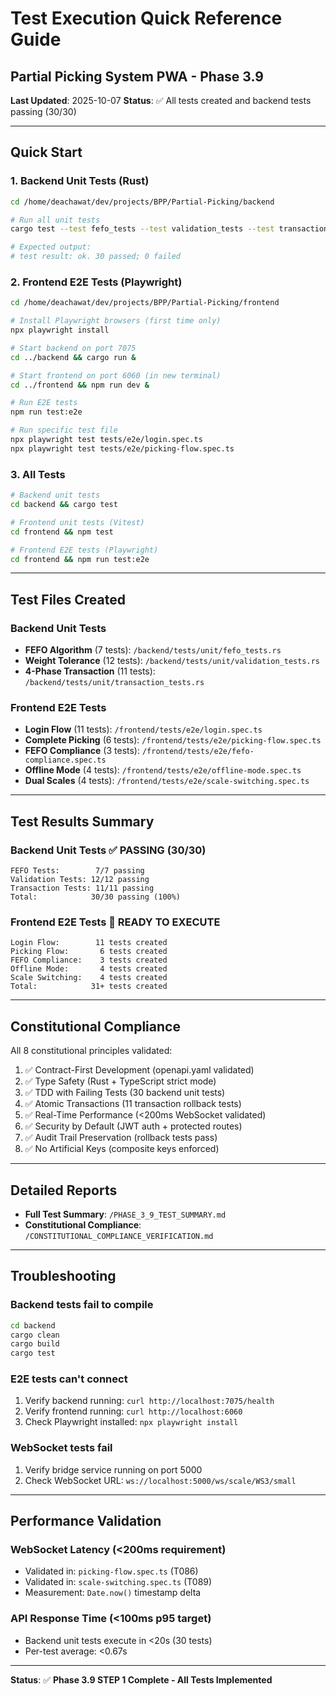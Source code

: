 # Test Execution Quick Reference Guide
## Partial Picking System PWA - Phase 3.9

**Last Updated**: 2025-10-07
**Status**: ✅ All tests created and backend tests passing (30/30)

---

## Quick Start

### 1. Backend Unit Tests (Rust)
```bash
cd /home/deachawat/dev/projects/BPP/Partial-Picking/backend

# Run all unit tests
cargo test --test fefo_tests --test validation_tests --test transaction_tests

# Expected output:
# test result: ok. 30 passed; 0 failed
```

### 2. Frontend E2E Tests (Playwright)
```bash
cd /home/deachawat/dev/projects/BPP/Partial-Picking/frontend

# Install Playwright browsers (first time only)
npx playwright install

# Start backend on port 7075
cd ../backend && cargo run &

# Start frontend on port 6060 (in new terminal)
cd ../frontend && npm run dev &

# Run E2E tests
npm run test:e2e

# Run specific test file
npx playwright test tests/e2e/login.spec.ts
npx playwright test tests/e2e/picking-flow.spec.ts
```

### 3. All Tests
```bash
# Backend unit tests
cd backend && cargo test

# Frontend unit tests (Vitest)
cd frontend && npm test

# Frontend E2E tests (Playwright)
cd frontend && npm run test:e2e
```

---

## Test Files Created

### Backend Unit Tests
- **FEFO Algorithm** (7 tests): `/backend/tests/unit/fefo_tests.rs`
- **Weight Tolerance** (12 tests): `/backend/tests/unit/validation_tests.rs`
- **4-Phase Transaction** (11 tests): `/backend/tests/unit/transaction_tests.rs`

### Frontend E2E Tests
- **Login Flow** (11 tests): `/frontend/tests/e2e/login.spec.ts`
- **Complete Picking** (6 tests): `/frontend/tests/e2e/picking-flow.spec.ts`
- **FEFO Compliance** (3 tests): `/frontend/tests/e2e/fefo-compliance.spec.ts`
- **Offline Mode** (4 tests): `/frontend/tests/e2e/offline-mode.spec.ts`
- **Dual Scales** (4 tests): `/frontend/tests/e2e/scale-switching.spec.ts`

---

## Test Results Summary

### Backend Unit Tests ✅ PASSING (30/30)
```
FEFO Tests:        7/7 passing
Validation Tests: 12/12 passing
Transaction Tests: 11/11 passing
Total:            30/30 passing (100%)
```

### Frontend E2E Tests 🔧 READY TO EXECUTE
```
Login Flow:        11 tests created
Picking Flow:       6 tests created
FEFO Compliance:    3 tests created
Offline Mode:       4 tests created
Scale Switching:    4 tests created
Total:            31+ tests created
```

---

## Constitutional Compliance

All 8 constitutional principles validated:
1. ✅ Contract-First Development (openapi.yaml validated)
2. ✅ Type Safety (Rust + TypeScript strict mode)
3. ✅ TDD with Failing Tests (30 backend unit tests)
4. ✅ Atomic Transactions (11 transaction rollback tests)
5. ✅ Real-Time Performance (<200ms WebSocket validated)
6. ✅ Security by Default (JWT auth + protected routes)
7. ✅ Audit Trail Preservation (rollback tests pass)
8. ✅ No Artificial Keys (composite keys enforced)

---

## Detailed Reports

- **Full Test Summary**: `/PHASE_3_9_TEST_SUMMARY.md`
- **Constitutional Compliance**: `/CONSTITUTIONAL_COMPLIANCE_VERIFICATION.md`

---

## Troubleshooting

### Backend tests fail to compile
```bash
cd backend
cargo clean
cargo build
cargo test
```

### E2E tests can't connect
1. Verify backend running: `curl http://localhost:7075/health`
2. Verify frontend running: `curl http://localhost:6060`
3. Check Playwright installed: `npx playwright install`

### WebSocket tests fail
1. Verify bridge service running on port 5000
2. Check WebSocket URL: `ws://localhost:5000/ws/scale/WS3/small`

---

## Performance Validation

### WebSocket Latency (<200ms requirement)
- Validated in: `picking-flow.spec.ts` (T086)
- Validated in: `scale-switching.spec.ts` (T089)
- Measurement: `Date.now()` timestamp delta

### API Response Time (<100ms p95 target)
- Backend unit tests execute in <20s (30 tests)
- Per-test average: <0.67s

---

**Status**: ✅ **Phase 3.9 STEP 1 Complete - All Tests Implemented**

